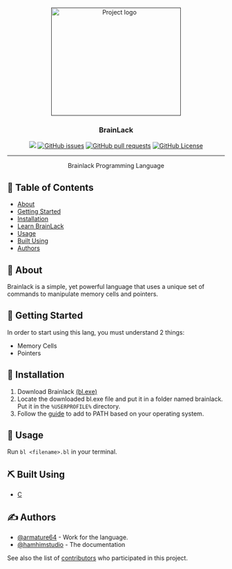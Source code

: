 <p align="center">
  <a href="" rel="noopener">
 <img width=300px height=250px src="https://media.discordapp.net/attachments/1165336260223713370/1187639841735835658/2_objects.png?ex=65979ecb&is=658529cb&hm=a3224ddd62df37fcc163b5e52d5f67e8986ae2b1cf29303e18165147cd6f01af&=&format=webp&quality=lossless&width=835&height=662" alt="Project logo"></a>
</p>

<h3 align="center">BrainLack</h3>

<div align="center">

<div align="center" dir="auto">
<p dir="auto"><a href="https://github.com/armature64/brainlack/tree/main"><img src="https://img.shields.io/badge/status-active-success/armature64/brainlack"></a>
<a href="https://github.com/armature64/brainlack/issues"><img alt="GitHub issues" src="https://img.shields.io/github/issues/armature64/brainlack"></a>
<a href="https://github.com/armature64/brainlack/pulls"><img alt="GitHub pull requests" src="https://img.shields.io/github/issues-pr/armature64/brainlack"></a>
<a href="https://github.com/armature64/brainlack/LICENSE"><img alt="GitHub License" src="https://img.shields.io/github/license/armature64/brainlack"></a></p>
</div>

</div>

---

<p align="center"> Brainlack Programming Language
    <br> 
</p>

## 📝 Table of Contents
- [About](#about)
- [Getting Started](#getting_started)
- [Installation](#installation)
- [Learn BrainLack](https://armature64.github.io/learn-brainlack)
- [Usage](#usage)
- [Built Using](#built_using)
- [Authors](#authors)

## 🧐 About <a name = "about"></a>
Brainlack is a simple, yet powerful language that uses a unique set of commands to manipulate memory cells and pointers.

## 🏁 Getting Started <a name = "getting_started"></a>
In order to start using this lang, you must understand 2 things:
- Memory Cells
- Pointers

## 💾 Installation <a name = "installation"></a>
1. Download Brainlack [(bl.exe)](https://github.com/armature64/brainlack/releases/download/v2/bl.exe)
2. Locate the downloaded bl.exe file and put it in a folder named brainlack. Put it in the `%USERPROFILE%` directory.
3. Follow the [guide](https://armature64.github.io/learn-brainlack/#running-the-project) to add to PATH based on your operating system.

## 🎈 Usage <a name="usage"></a>

Run `bl <filename>.bl` in your terminal.

## ⛏️ Built Using <a name = "built_using"></a>
- [C](https://www.learn-c.org/)

## ✍️ Authors <a name = "authors"></a>
- [@armature64](https://github.com/armature64) - Work for the language.
- [@hamhimstudio](https://github.com/hamhimstudio) - The documentation

See also the list of [contributors](https://github.com/armature64/brainlack/contributors) who participated in this project.
#
